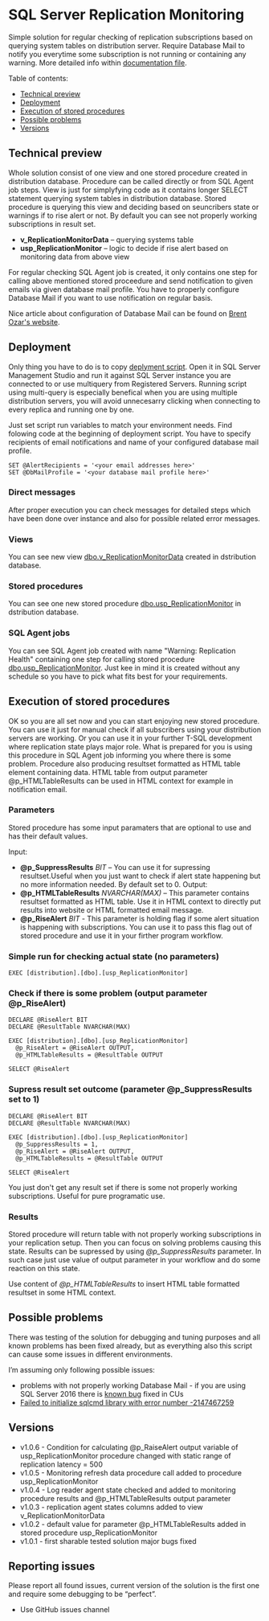 # SQL Server Replication Monitoring
Simple solution for regular checking of replication subscriptions based on querying system tables on distribution server. Require Database Mail to notify you everytime some subscription is not running or containing any warning. More detailed info within [documentation file](docs/SQL%20Server%20Replication%20Monitoring%20-%20documentation.pdf).

Table of contents:
  * [Technical preview](#technical-preview)
  * [Deployment](#deployment)
  * [Execution of stored procedures](#execution-of-stored-procedures)
  * [Possible problems](#possible-problems)
  * [Versions](#versions)

## Technical preview

Whole solution consist of one view and one stored procedure created in distribution database. Procedure can be called directly or from SQL Agent job steps. View is just for simplyfying code as it contains longer SELECT statement querying system tables in distribution database. Stored procedure is querying this view and deciding based on seuncribers state or warnings if to rise alert or not. By default you can see not properly working subscriptions in result set.  

*	**v_ReplicationMonitorData** – querying systems table
*	**usp_ReplicationMonitor** – logic to decide if rise alert based on monitoring data from above view

For regular checking SQL Agent job is created, it only contains one step for calling above mentioned stored proceedure and send notification to given emails via given database mail profile. You have to properly configure Database Mail if you want to use notification on regular basis. 

Nice article about configuration of Database Mail can be found on [Brent Ozar's website](https://www.brentozar.com/blitz/database-mail-configuration/).

## Deployment 
Only thing you have to do is to copy [deplyment script](SQL%20Server%20Replication%20Monitoring.sql). Open it in SQL Server Management Studio and run it against SQL Server instance you are connected to or use multiquery from Registered Servers. Running script using multi-query is especially benefical when you are using multiple distribution servers, you will avoid unnecesarry clicking when connecting to every replica and running one by one. 

Just set script run variables to match your environment needs. Find folowing code at the beginning of deployment script. You have to specify recipients of email notifications and name of your configured database mail profile.

```
SET @AlertRecipients = '<your email addresses here>'		
SET @DbMailProfile = '<your database mail profile here>'
```

### Direct messages

After proper execution you can check messages for detailed steps which have been done over instance and also for possible related error messages.

### Views

You can see new view [dbo.v_ReplicationMonitorData](views/v_ReplicationMonitorData.sql) created in dstribution database.

### Stored procedures

You can see one new stored procedure [dbo.usp_ReplicationMonitor](stored%20procedures/usp_ReplicationMonitor.sql) in dstribution database.

### SQL Agent jobs

You can see SQL Agent job created with name "Warning: Replication Health" containing one step for calling stored procedure [dbo.usp_ReplicationMonitor](stored%20procedures/usp_ReplicationMonitor.sql). Just kee in mind it is created without any schedule so you have to pick what fits best for your requirements.

## Execution of stored procedures

OK so you are all set now and you can start enjoying new stored procedure. You can use it just for manual check if all subscribers using your distribution servers are working. Or you can use it in your further T-SQL development where replication state plays major role. What is prepared for you is using this procedure in SQL Agent job informing you where there is some problem. Procedure also producing resultset formatted as HTML table element containing data. HTML table from output parameter @p_HTMLTableResults can be used in HTML context for example in notification email.

### Parameters

Stored procedure has some input paramaters that are optional to use and has their default values.

Input:
*	**@p_SuppressResults** *BIT* – You can use it for supressing resultset.Useful when you just want to check if alert state happening but no more information needed. By default set to 0.
Output:
*	**@p_HTMLTableResults** *NVARCHAR(MAX)* – This parameter contains resultset formatted as HTML table. Use it in HTML context to directly put results into website or HTML formatted email message.
*	**@p_RiseAlert** *BIT*  - This parameter is holding flag if some alert situation is happening with subscriptions. You can use it to pass this flag out of stored procedure and use it in your firther program workflow.


### Simple run for checking actual state (no parameters)
```
EXEC [distribution].[dbo].[usp_ReplicationMonitor]
```

### Check if there is some problem (output parameter @p_RiseAlert)
```
DECLARE @RiseAlert BIT	
DECLARE @ResultTable NVARCHAR(MAX)

EXEC [distribution].[dbo].[usp_ReplicationMonitor] 
  @p_RiseAlert = @RiseAlert OUTPUT,
  @p_HTMLTableResults = @ResultTable OUTPUT		

SELECT @RiseAlert
```

### Supress result set outcome (parameter @p_SuppressResults set to 1)
```
DECLARE @RiseAlert BIT	
DECLARE @ResultTable NVARCHAR(MAX)

EXEC [distribution].[dbo].[usp_ReplicationMonitor] 
  @p_SuppressResults = 1, 
  @p_RiseAlert = @RiseAlert OUTPUT,  
  @p_HTMLTableResults = @ResultTable OUTPUT		

SELECT @RiseAlert
```
You just don't get any result set if there is some not properly working subscriptions. Useful for pure programatic use.

### Results

Stored procedure will return table with not properly working subscriptions in your replication setup. Then you can focus on solving problems causing this state. Results can be supressed by using *@p_SuppressResults* parameter. In such case just use value of output parameter in your workflow and do some reaction on this state.

Use content of *@p_HTMLTableResults* to insert HTML table formatted resultset in some HTML context.

## Possible problems
There was testing of the solution for debugging and tuning purposes and all known problems has been fixed already, but as everything also this script can cause some issues in different environments. 

I’m assuming only following possible issues:
* problems with not properly working Database Mail - if you are using SQL Server 2016 there is [known bug](https://support.microsoft.com/en-hk/help/3186435/sql-server-2016-database-mail-doesn-t-work-when-net-framework-3-5) fixed in CUs 
* [Failed to initialize sqlcmd library with error number -2147467259](https://blog.sqlauthority.com/2015/06/13/sql-server-login-failed-for-user-nt-authorityanonymous-logon/)

## Versions
* v1.0.6 - Condition for calculating @p_RaiseAlert output variable of usp_ReplicationMonitor procedure changed with static range of replication latency = 500
* v1.0.5 - Monitoring refresh data procedure call added to procedure usp_ReplicationMonitor
* v1.0.4 - Log reader agent state checked and added to monitoring procedure results and @p_HTMLTableResults output parameter
* v1.0.3 - replication agent states columns added to view v_ReplicationMonitorData
* v1.0.2 - default value for parameter @p_HTMLTableResults added in stored procedure usp_ReplicationMonitor
* v1.0.1 - first sharable tested solution major bugs fixed

## Reporting issues

Please report all found issues, current version of the solution is the first one and require some debugging to be “perfect”.

*	Use GitHub issues channel


